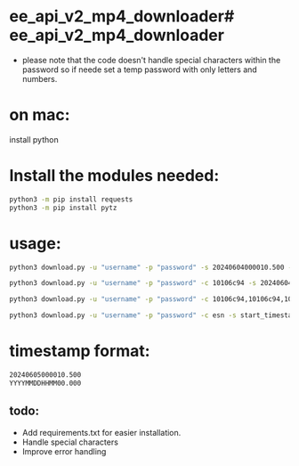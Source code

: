 # ee_api_v2_mp4_downloader# ee_api_v2_mp4_downloader

* please note that the code doesn't handle special characters within the password so if neede set a temp password with only letters and numbers.

# on mac:
install python

# Install the modules needed: 
```bash
python3 -m pip install requests
python3 -m pip install pytz
```

# usage:
```bash
python3 download.py -u "username" -p "password" -s 20240604000010.500 -e 20240605000010.500

python3 download.py -u "username" -p "password" -c 10106c94 -s 20240604000010.500 -e 20240605000010.500

python3 download.py -u "username" -p "password" -c 10106c94,10106c94,10106c94,10106c94,10106c94 -s 20240604000010.500 -e 20240605000010.500

python3 download.py -u "username" -p "password" -c esn -s start_timestamp -e end_timestamp
```


# timestamp format:
```bash
20240605000010.500
YYYYMMDDHHMM00.000
```


## todo:
* Add requirements.txt for easier installation.
* Handle special characters
* Improve error handling